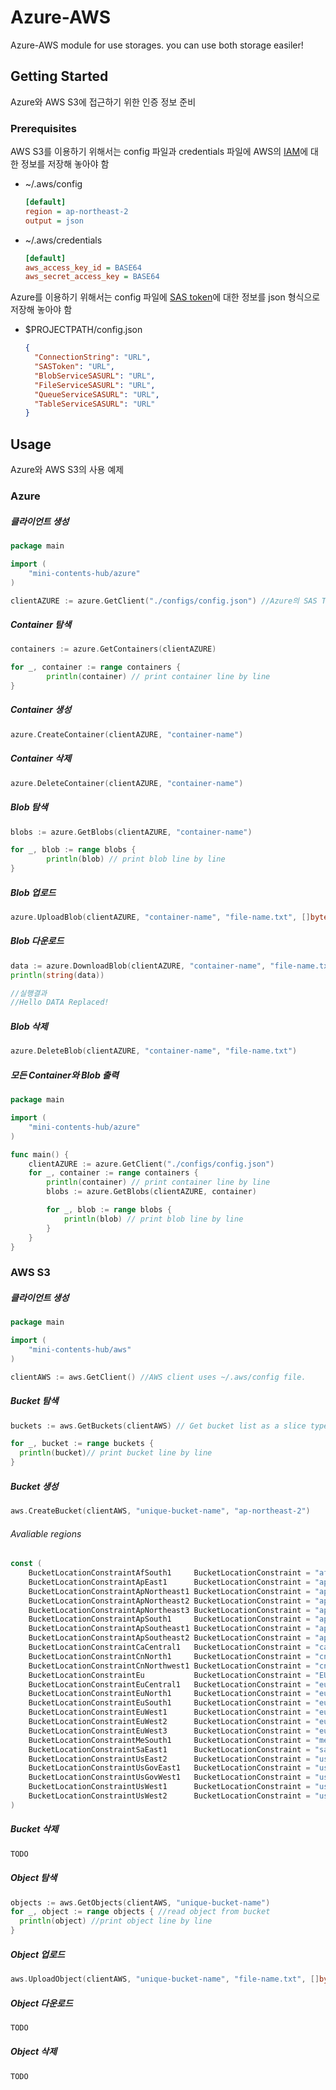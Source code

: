 # Azure-AWS

Azure-AWS module for use storages. you can use both storage easiler!



## Getting Started

Azure와 AWS S3에 접근하기 위한 인증 정보 준비

### Prerequisites

AWS S3를 이용하기 위해서는 config 파일과 credentials 파일에 AWS의 [IAM](https://console.aws.amazon.com/iam/home)에 대한 정보를 저장해 놓아야 함 

- ~/.aws/config

  ```ini
  [default]
  region = ap-northeast-2
  output = json
  ```

* ~/.aws/credentials

  ```ini
  [default]
  aws_access_key_id = BASE64
  aws_secret_access_key = BASE64
  ```




Azure를 이용하기 위해서는 config 파일에 [SAS token](https://portal.azure.com/)에 대한 정보를 json 형식으로 저장해 놓아야 함 

- $PROJECTPATH/config.json

  ```json
  {
    "ConnectionString": "URL",
    "SASToken": "URL",
    "BlobServiceSASURL": "URL",
    "FileServiceSASURL": "URL",
    "QueueServiceSASURL": "URL",
    "TableServiceSASURL": "URL"
  }
  ```

  

## Usage

Azure와 AWS S3의 사용 예제

### Azure

##### 클라이언트 생성

```go
package main

import (
	"mini-contents-hub/azure"
)

clientAZURE := azure.GetClient("./configs/config.json") //Azure의 SAS Token을 저장한 json 파일의 경로
```



##### Container 탐색

```go
containers := azure.GetContainers(clientAZURE)

for _, container := range containers {
		println(container) // print container line by line
}
```



##### Container 생성

```go
azure.CreateContainer(clientAZURE, "container-name")
```



##### Container 삭제

```go
azure.DeleteContainer(clientAZURE, "container-name")
```





##### Blob 탐색

```go
blobs := azure.GetBlobs(clientAZURE, "container-name")

for _, blob := range blobs {
		println(blob) // print blob line by line
}
```



##### Blob 업로드 

```go
azure.UploadBlob(clientAZURE, "container-name", "file-name.txt", []byte("Hello DATA Replaced!"))
```



##### Blob 다운로드

```go
data := azure.DownloadBlob(clientAZURE, "container-name", "file-name.txt")
println(string(data))

//실행결과
//Hello DATA Replaced!
```



##### Blob 삭제

```go
azure.DeleteBlob(clientAZURE, "container-name", "file-name.txt")
```



##### 모든 Container와 Blob 출력

```go
package main

import (
	"mini-contents-hub/azure"
)

func main() {
	clientAZURE := azure.GetClient("./configs/config.json")
	for _, container := range containers {
		println(container) // print container line by line
		blobs := azure.GetBlobs(clientAZURE, container)

		for _, blob := range blobs {
			println(blob) // print blob line by line
		}
	}
}
```





### AWS S3

##### 클라이언트 생성

```go
package main

import (
	"mini-contents-hub/aws"
)

clientAWS := aws.GetClient() //AWS client uses ~/.aws/config file. 
```



##### Bucket 탐색

```go
buckets := aws.GetBuckets(clientAWS) // Get bucket list as a slice type

for _, bucket := range buckets {
  println(bucket)// print bucket line by line
}
```



##### Bucket 생성

```go
aws.CreateBucket(clientAWS, "unique-bucket-name", "ap-northeast-2")
```



###### Avaliable regions

```go
const (
	BucketLocationConstraintAfSouth1     BucketLocationConstraint = "af-south-1"
	BucketLocationConstraintApEast1      BucketLocationConstraint = "ap-east-1"
	BucketLocationConstraintApNortheast1 BucketLocationConstraint = "ap-northeast-1"
	BucketLocationConstraintApNortheast2 BucketLocationConstraint = "ap-northeast-2"
	BucketLocationConstraintApNortheast3 BucketLocationConstraint = "ap-northeast-3"
	BucketLocationConstraintApSouth1     BucketLocationConstraint = "ap-south-1"
	BucketLocationConstraintApSoutheast1 BucketLocationConstraint = "ap-southeast-1"
	BucketLocationConstraintApSoutheast2 BucketLocationConstraint = "ap-southeast-2"
	BucketLocationConstraintCaCentral1   BucketLocationConstraint = "ca-central-1"
	BucketLocationConstraintCnNorth1     BucketLocationConstraint = "cn-north-1"
	BucketLocationConstraintCnNorthwest1 BucketLocationConstraint = "cn-northwest-1"
	BucketLocationConstraintEu           BucketLocationConstraint = "EU"
	BucketLocationConstraintEuCentral1   BucketLocationConstraint = "eu-central-1"
	BucketLocationConstraintEuNorth1     BucketLocationConstraint = "eu-north-1"
	BucketLocationConstraintEuSouth1     BucketLocationConstraint = "eu-south-1"
	BucketLocationConstraintEuWest1      BucketLocationConstraint = "eu-west-1"
	BucketLocationConstraintEuWest2      BucketLocationConstraint = "eu-west-2"
	BucketLocationConstraintEuWest3      BucketLocationConstraint = "eu-west-3"
	BucketLocationConstraintMeSouth1     BucketLocationConstraint = "me-south-1"
	BucketLocationConstraintSaEast1      BucketLocationConstraint = "sa-east-1"
	BucketLocationConstraintUsEast2      BucketLocationConstraint = "us-east-2"
	BucketLocationConstraintUsGovEast1   BucketLocationConstraint = "us-gov-east-1"
	BucketLocationConstraintUsGovWest1   BucketLocationConstraint = "us-gov-west-1"
	BucketLocationConstraintUsWest1      BucketLocationConstraint = "us-west-1"
	BucketLocationConstraintUsWest2      BucketLocationConstraint = "us-west-2"
)
```



##### Bucket 삭제

```go
TODO
```





##### Object 탐색

```go
objects := aws.GetObjects(clientAWS, "unique-bucket-name")
for _, object := range objects { //read object from bucket
  println(object) //print object line by line
}
```



##### Object 업로드 

```go
aws.UploadObject(clientAWS, "unique-bucket-name", "file-name.txt", []byte("Hello Binary!"))
```



##### Object 다운로드

```go
TODO
```



##### Object 삭제

```go
TODO
```



